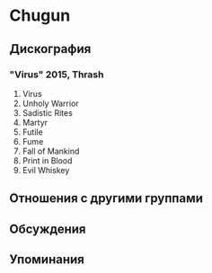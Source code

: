 # Chugun



## Дискография

### "Virus" 2015, Thrash

1. Virus
2. Unholy Warrior
3. Sadistic Rites
4. Martyr
5. Futile
6. Fume
7. Fall of Mankind
8. Print in Blood
9. Evil Whiskey


## Отношения с другими группами


## Обсуждения


## Упоминания

